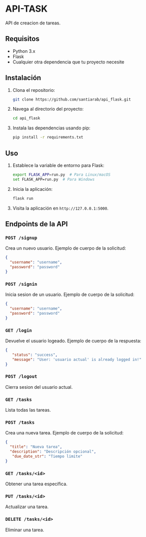# API-TASK

API de creacion de tareas.

## Requisitos

- Python 3.x
- Flask
- Cualquier otra dependencia que tu proyecto necesite

## Instalación

1. Clona el repositorio:
    ```bash
    git clone https://github.com/santiarab/api_flask.git
    ```
2. Navega al directorio del proyecto:
    ```bash
    cd api_flask
    ```
3. Instala las dependencias usando pip:
    ```bash
    pip install -r requirements.txt
    ```

## Uso

1. Establece la variable de entorno para Flask:
    ```bash
    export FLASK_APP=run.py  # Para Linux/macOS
    set FLASK_APP=run.py  # Para Windows
    ```
2. Inicia la aplicación:
    ```bash
    flask run
    ```

3. Visita la aplicación en `http://127.0.0.1:5000`.

## Endpoints de la API

### `POST /signup`
Crea un nuevo usuario. Ejemplo de cuerpo de la solicitud:
```json
{
  "username": "username",
  "password": "password"
}
```

### `POST /signin`
Inicia sesion de un usuario. Ejemplo de cuerpo de la solicitud:
```json
{
  "username": "username",
  "password": "password"
}
```
### `GET /login`
Devuelve el usuario logeado. Ejemplo de cuerpo de la respuesta:
```json
{
   "status": "success",
   "message": "User: 'usuario actual' is already logged in!"
}
```
### `POST /logout`
Cierra sesion del usuario actual.

### `GET /tasks`
Lista todas las tareas.

### `POST /tasks`
Crea una nueva tarea. Ejemplo de cuerpo de la solicitud:

```json
{
  "title": "Nueva tarea",
  "description": "Descripción opcional",
   "due_date_str": "Tiempo limite"
}
```
### `GET /tasks/<id>`
Obtener una tarea específica.

### `PUT /tasks/<id>`
Actualizar una tarea.

### `DELETE /tasks/<id>`
 Eliminar una tarea.

